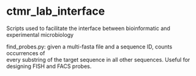 # ctmr_lab_interface
Scripts used to facilitate the interface between bioinformatic and experimental microbiology

find_probes.py: given a multi-fasta file and a sequence ID, counts occurrences of \
every substring of the target sequence in all other sequences. 
Useful for designing FISH and FACS probes.
